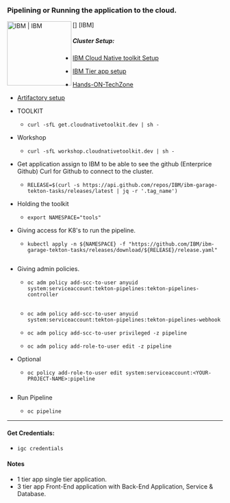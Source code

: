 ### Pipelining or Running the application to the cloud.
[<img align="left" alt=" IBM | IBM" width="150px" src="https://iconape.com/wp-content/files/yk/70038/png/ibm.png" />] [IBM]
##### Cluster Setup:
- [IBM Cloud Native toolkit Setup ](https://cloudnativetoolkit.dev/resources/workshop/setup/)
- [IBM Tier app setup](https://cloudnativetoolkit.dev/resources/workshop/inventory/)
- [Hands-ON-TechZone](https://ec.yourlearning.ibm.com/w3/playback/10208199)
- [Artifactory setup](https://cloudnativetoolkit.dev/reference/tools/artifactory/)

- TOOLKIT 
   -  ```
      curl -sfL get.cloudnativetoolkit.dev | sh -
- Workshop
  - ```
    curl -sfL workshop.cloudnativetoolkit.dev | sh -

* Get application assign to IBM to be able to see the github (Enterprice Github) Curl for Github to connect to the cluster.
  - ```
    RELEASE=$(curl -s https://api.github.com/repos/IBM/ibm-garage-tekton-tasks/releases/latest | jq -r '.tag_name')

* Holding the toolkit
  - ```
    export NAMESPACE="tools"

* Giving access for K8's to run the pipeline.
  - ```
    kubectl apply -n ${NAMESPACE} -f "https://github.com/IBM/ibm-garage-tekton-tasks/releases/download/${RELEASE}/release.yaml"
   
* Giving admin policies.
  - ```
    oc adm policy add-scc-to-user anyuid system:serviceaccount:tekton-pipelines:tekton-pipelines-controller
      
  - ```
    oc adm policy add-scc-to-user anyuid system:serviceaccount:tekton-pipelines:tekton-pipelines-webhook
  - ```
    oc adm policy add-scc-to-user privileged -z pipeline
  - ```
    oc adm policy add-role-to-user edit -z pipeline

* Optional
  - ```
    oc policy add-role-to-user edit system:serviceaccount:<YOUR-PROJECT-NAME>:pipeline
   
* Run Pipeline
  - ```
    oc pipeline
___________________________________________________________________________________

#### Get Credentials:
- ```
  igc credentials

#### Notes
* 1 tier app single tier application.
* 3 tier app Front-End application with Back-End Application, Service & Database.
